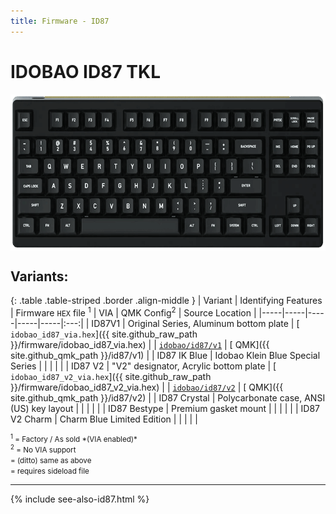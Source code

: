 ```yaml
---
title: Firmware - ID87
---
```


# IDOBAO ID87 TKL

<img src="../assets/img/idobao-id87.png" height="250" width="auto" style="display:block;margin-left:auto;margin-right:auto;">

## Variants:

{: .table .table-striped .border .align-middle }
|  Variant  |  Identifying Features |  Firmware `HEX` file <sup>1</sup>  |  VIA |  QMK Config<sup>2</sup>  |  Source Location  |
|-----|-----|-----|-----|-----|:---:|
| ID87V1 | Original Series, Aluminum bottom plate | [<i class="fas fa-microchip"></i> `idobao_id87_via.hex`]({{ site.github_raw_path }}/firmware/idobao_id87_via.hex) | <i class="fas fa-check"></i> | [<i class="fas fa-cog"></i> `idobao/id87/v1`](https://config.qmk.fm/#/idobao/id87/v1/LAYOUT_tkl_ansi) | [<i class="fab fa-github"></i> QMK]({{ site.github_qmk_path }}/id87/v1) |
| ID87 IK Blue | Idobao Klein Blue Special Series | <i class="fas fa-chevron-up"></i> | <i class="fas fa-chevron-up"></i> | <i class="fas fa-chevron-up"></i> | <i class="fas fa-chevron-up"></i> |
| ID87 V2 | "V2" designator, Acrylic bottom plate | [<i class="fas fa-microchip"></i> `idobao_id87_v2_via.hex`]({{ site.github_raw_path }}/firmware/idobao_id87_v2_via.hex) | [<i class="fas fa-rotate-90 fa-download"></i>](../via/id87.html) | [<i class="fas fa-cog"></i> `idobao/id87/v2`](https://config.qmk.fm/#/idobao/id87/v2/LAYOUT_tkl_ansi) | [<i class="fab fa-github"></i> QMK]({{ site.github_qmk_path }}/id87/v2) |
| ID87 Crystal | Polycarbonate case, ANSI (US) key layout | <i class="fas fa-chevron-up"></i> | <i class="fas fa-chevron-up"></i> | <i class="fas fa-chevron-up"></i> | <i class="fas fa-chevron-up"></i> |
| ID87 Bestype | Premium gasket mount | <i class="fas fa-chevron-up"></i> | <i class="fas fa-chevron-up"></i> | <i class="fas fa-chevron-up"></i> | <i class="fas fa-chevron-up"></i> |
| ID87 V2 Charm | Charm Blue Limited Edition  | <i class="fas fa-chevron-up"></i> | <i class="fas fa-chevron-up"></i> | <i class="fas fa-chevron-up"></i> | <i class="fas fa-chevron-up"></i> |

<small class="text-muted">
<sup>1</sup> = Factory / As sold *(VIA enabled)*<br>
<sup>2</sup> = <i class="fas fa-exclamation-triangle"></i> No VIA support<br>
<i class="fas fa-chevron-up"></i> = (ditto) same as above<br>
<i class="fas fa-rotate-90 fa-download"></i> = requires sideload file
</small>

---

{% include see-also-id87.html %}
